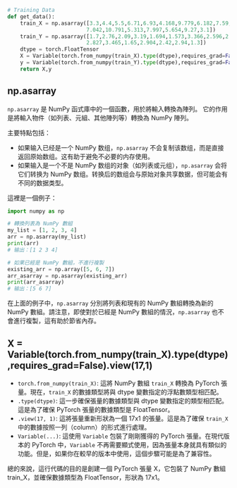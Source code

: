 ```python
# Training Data
def get_data():
    train_X = np.asarray([3.3,4.4,5.5,6.71,6.93,4.168,9.779,6.182,7.59,2.167,
                         7.042,10.791,5.313,7.997,5.654,9.27,3.1])
    train_Y = np.asarray([1.7,2.76,2.09,3.19,1.694,1.573,3.366,2.596,2.53,1.221,
                         2.827,3.465,1.65,2.904,2.42,2.94,1.3])
    dtype = torch.FloatTensor
    X = Variable(torch.from_numpy(train_X).type(dtype),requires_grad=False).view(17,1)
    y = Variable(torch.from_numpy(train_Y).type(dtype),requires_grad=False)
    return X,y
```

## np.asarray
`np.asarray` 是 NumPy 函式庫中的一個函數，用於將輸入轉換為陣列。 它的作用是將輸入物件（如列表、元組、其他陣列等）轉換為 NumPy 陣列。

主要特點包括：
* 如果输入已经是一个 NumPy 数组，`np.asarray` 不会复制该数组，而是直接返回原始数组。这有助于避免不必要的内存使用。
* 如果输入是一个不是 NumPy 数组的对象（如列表或元组），`np.asarray` 会将它们转换为 NumPy 数组。转换后的数组会与原始对象共享数据，但可能会有不同的数据类型。

這裡是一個例子：
```python
import numpy as np

# 轉換列表為 NumPy 數組
my_list = [1, 2, 3, 4]
arr = np.asarray(my_list)
print(arr)
# 输出：[1 2 3 4]

# 如果已經是 NumPy 數組，不進行複製
existing_arr = np.array([5, 6, 7])
arr_asarray = np.asarray(existing_arr)
print(arr_asarray)
# 输出：[5 6 7]
```
在上面的例子中，`np.asarray` 分別將列表和現有的 NumPy 數組轉換為新的 NumPy 數組。請注意，即使對於已經是 NumPy 數組的情況，`np.asarray` 也不會進行複製，這有助於節省內存。

## X = Variable(torch.from_numpy(train_X).type(dtype),requires_grad=False).view(17,1)
* `torch.from_numpy(train_X)`: 這將 NumPy 數組 `train_X` 轉換為 PyTorch 張量。現在，`train_X` 的數據類型將與 dtype 變數指定的浮點數類型相匹配。
* `.type(dtype)`: 這一步確保張量的數據類型與 dtype 變數指定的類型相匹配。這是為了確保 PyTorch 張量的數據類型是 FloatTensor。
* `.view(17, 1)`: 這將張量重新形狀為一個 17x1 的張量。這是為了確保 `train_X` 中的數據按照一列（column）的形式進行處理。
* `Variable(...)`: 這使用 `Variable` 包裝了剛剛獲得的 PyTorch 張量。在現代版本的 PyTorch 中，`Variable` 不再需要顯式使用，因為張量本身就具有類似的功能。但是，如果你在較早的版本中使用，這個步驟可能是為了兼容性。

總的來說，這行代碼的目的是創建一個 PyTorch 張量 X，它包裝了 NumPy 數組 train_X，並確保數據類型為 FloatTensor，形狀為 17x1。
